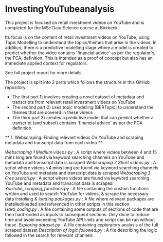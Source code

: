# InvestingYouTubeanalysis

This project is focused on retail investment videos on YouTube and is completed for the MSc Data Science course at Birkbeck. 

Its focus is on the content of retail investment videos on YouTube, using Topic Modelling to understand the topics/themes that arise in the videos. 
In addition, there is a predictive modelling stage where a model is created to predict whether the video contains 'financial advice' as per the regulator's, the FCA, definition.
This is intended as a proof of concept but also has an immediate applied context for regulators.

See full project report for more details.

The project is split into 3 parts which follows the structure in this GitHub repository. 
- The first part 1) involves creating a novel dataset of metadata and transcripts from relevant retail investment videos on YouTube
- The second part 2) uses topic modelling (BERTopic) to understand the themes that are covered in these videos
- The third part 3) creates a predictive model that can predict whether a transcript (and subset) contains 'financial advice' as per the FCA definition.

** 1. Webscraping: Finding relevant videos On YouTube and scraping metadata and transcript data from each video **

_Webscraping 1 Medium videos.py_ : A script where videos between 4 and 15 mins long are found via keyword searching channels on YouTube and metadata and transcript data is scraped
_Webscraping 2 Short videos.py_ : A script where videos <4 mins long are found via keyword searching channels on YouTube and metadata and transcript data is scraped
_Webscraping 3 Free search.py_ : A script where videos are found via keyword searching YouTube and metadata and transcript data is scraped
_YouTube_scraping_functions.py_ : A file containing the custom functions written and used to search YouTube for videos, & scrape the necessary data
_Installing & loading packages.py_ : A file where relevant packages are installed/loaded and referenced in other scripts in this section
_Hard_coding.py_ : A file containing some outputs of sections of code that are then hard-coded as inputs to subsequent sections. Only done to reduce time and avoid exceeding YouTube API limits and script can be run without these.
_Exploring dataset.py_ : A file containing exploratory analysis of the full scraped dataset
_Description of logic followed.py_ : A file describing the logic followed in the search for relevant channels
